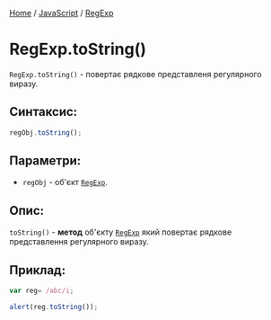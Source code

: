 [Home](../../../README.md) / [JavaScript](../../README_JS.md) / [RegExp](../RegExp.md)

# RegExp.toString()

`RegExp.toString()` - повертає рядкове представленя регулярного виразу.

## Синтаксис:

```javascript
regObj.toString();
```

## Параметри:

* `regObj` - об'єкт [`RegExp`](../RegExp.md).

## Опис:

`toString()` - **метод** об'єкту [`RegExp`](../RegExp.md) який повертає рядкове представлення регулярного виразу.

## Приклад:

```javascript
var reg= /abc/i;

alert(reg.toString());
```